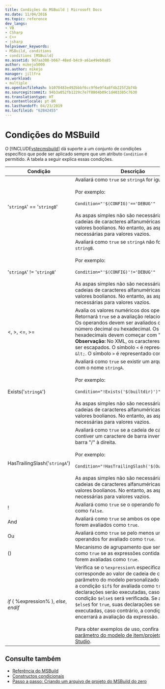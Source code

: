 ```yaml
---
title: Condições do MSBuild | Microsoft Docs
ms.date: 11/04/2016
ms.topic: reference
dev_langs:
- VB
- CSharp
- C++
- jsharp
helpviewer_keywords:
- MSBuild, conditions
- conditions [MSBuild]
ms.assetid: 9d7aa308-b667-48ed-b4c9-a61e49eb0a85
author: mikejo5000
ms.author: mikejo
manager: jillfra
ms.workload:
- multiple
ms.openlocfilehash: b1070483e492bbbf6cc9f6e9f4a8f4b225f2b74b
ms.sourcegitcommit: 94b3a052fb1229c7e7f8804b09c1d403385c7630
ms.translationtype: HT
ms.contentlocale: pt-BR
ms.lasthandoff: 04/23/2019
ms.locfileid: "62842455"
---
```

# <a name="msbuild-conditions"></a>Condições do MSBuild
O [!INCLUDE[vstecmsbuild](../extensibility/internals/includes/vstecmsbuild_md.md)] dá suporte a um conjunto de condições específico que pode ser aplicado sempre que um atributo `Condition` é permitido. A tabela a seguir explica essas condições.

|Condição|Descrição|
|---------------|-----------------|
|'`stringA`' == '`stringB`'|Avaliará como `true` se `stringA` for igual a `stringB`.<br /><br /> Por exemplo:<br /><br /> `Condition="'$(CONFIG)'=='DEBUG'"`<br /><br /> As aspas simples não são necessárias para cadeias de caracteres alfanuméricas simples ou valores boolianos. No entanto, as aspas são necessárias para valores vazios.|
|'`stringA`' != '`stringB`'|Avaliará como `true` se `stringA` não for igual a `stringB`.<br /><br /> Por exemplo:<br /><br /> `Condition="'$(CONFIG)'!='DEBUG'"`<br /><br /> As aspas simples não são necessárias para cadeias de caracteres alfanuméricas simples ou valores boolianos. No entanto, as aspas são necessárias para valores vazios.|
|\<, >, \<=, >=|Avalia os valores numéricos dos operandos. Retornará `true` se a avaliação relacional for true. Os operandos devem ser avaliados como um número decimal ou hexadecimal. Os números hexadecimais devem começar com "0x". **Observação:**  No XML, os caracteres `<` e `>` devem ser escapados. O símbolo `<` é representado como `&lt;`. O símbolo `>` é representado como `&gt;`.|
|Exists('`stringA`')|Avaliará como `true` se existir um arquivo ou pasta com o nome `stringA`.<br /><br /> Por exemplo:<br /><br /> `Condition="!Exists('$(builtdir)')"`<br /><br /> As aspas simples não são necessárias para cadeias de caracteres alfanuméricas simples ou valores boolianos. No entanto, as aspas são necessárias para valores vazios.|
|HasTrailingSlash('`stringA`')|Avaliará como `true` se a cadeia de caracteres contiver um caractere de barra invertida (\\) ou de barra "/" à direita.<br /><br /> Por exemplo:<br /><br /> `Condition="!HasTrailingSlash('$(OutputPath)')"`<br /><br /> As aspas simples não são necessárias para cadeias de caracteres alfanuméricas simples ou valores boolianos. No entanto, as aspas são necessárias para valores vazios.|
|!|Avaliará como `true` se o operando for avaliado como `false`.|
|And|Avaliará como `true` se ambos os operandos forem avaliados como `true`.|
|Ou|Avaliará como `true` se pelo menos um dos operandos for avaliado como `true`.|
|()|Mecanismo de agrupamento que será avaliado como `true` se as expressões contidas dentro forem avaliadas como `true`.|
|$if$ ( %expression% ), $else$, $endif$|Verifica se o `%expression%` especificado corresponde ao valor de cadeia de caracteres do parâmetro do modelo personalizado passado. Se a condição `$if$` for avaliada como `true`, suas declarações serão executadas, caso contrário, a condição `$else$` será verificada. Se a condição `$else$` for `true`, suas declarações serão executadas, caso contrário, a condição `$endif$` encerrará a avaliação da expressão.<br /><br /> Para obter exemplos de uso, confira [Lógica de parâmetro do modelo de item/projeto do Visual Studio](http://stackoverflow.com/questions/6709057/visual-studio-project-item-template-parameter-logic).|

## <a name="see-also"></a>Consulte também
- [Referência do MSBuild](../msbuild/msbuild-reference.md)
- [Constructos condicionais](../msbuild/msbuild-conditional-constructs.md)
- [Passo a passo: Criando um arquivo de projeto do MSBuild do zero](../msbuild/walkthrough-creating-an-msbuild-project-file-from-scratch.md)
